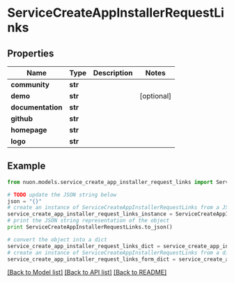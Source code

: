 # ServiceCreateAppInstallerRequestLinks


## Properties

Name | Type | Description | Notes
------------ | ------------- | ------------- | -------------
**community** | **str** |  | 
**demo** | **str** |  | [optional] 
**documentation** | **str** |  | 
**github** | **str** |  | 
**homepage** | **str** |  | 
**logo** | **str** |  | 

## Example

```python
from nuon.models.service_create_app_installer_request_links import ServiceCreateAppInstallerRequestLinks

# TODO update the JSON string below
json = "{}"
# create an instance of ServiceCreateAppInstallerRequestLinks from a JSON string
service_create_app_installer_request_links_instance = ServiceCreateAppInstallerRequestLinks.from_json(json)
# print the JSON string representation of the object
print ServiceCreateAppInstallerRequestLinks.to_json()

# convert the object into a dict
service_create_app_installer_request_links_dict = service_create_app_installer_request_links_instance.to_dict()
# create an instance of ServiceCreateAppInstallerRequestLinks from a dict
service_create_app_installer_request_links_form_dict = service_create_app_installer_request_links.from_dict(service_create_app_installer_request_links_dict)
```
[[Back to Model list]](../README.md#documentation-for-models) [[Back to API list]](../README.md#documentation-for-api-endpoints) [[Back to README]](../README.md)


